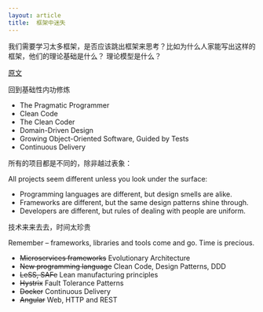 ```yaml
---
layout: article
title:  框架中迷失
---
```

我们需要学习太多框架，是否应该跳出框架来思考？比如为什么人家能写出这样的框架，他们的理论基础是什么？
理论模型是什么？

[原文](https://sizovs.net/2018/12/17/stop-learning-frameworks/)


回到基础性内功修炼

- The Pragmatic Programmer
- Clean Code
- The Clean Coder
- Domain-Driven Design
- Growing Object-Oriented Software, Guided by Tests
- Continuous Delivery


所有的项目都是不同的，除非越过表象：

All projects seem different unless you look under the surface:

- Programming languages are different, but design smells are alike.
- Frameworks are different, but the same design patterns shine through.
- Developers are different, but rules of dealing with people are uniform.

技术来来去去，时间太珍贵

Remember – frameworks, libraries and tools come and go. Time is precious.

- ~~Microservices frameworks~~  Evolutionary Architecture
- ~~New programming language~~ Clean Code, Design Patterns, DDD
- ~~LeSS, SAFe~~ Lean manufacturing principles
- ~~Hystrix~~ Fault Tolerance Patterns
- ~~Docker~~ Continuous Delivery
- ~~Angular~~ Web, HTTP and REST